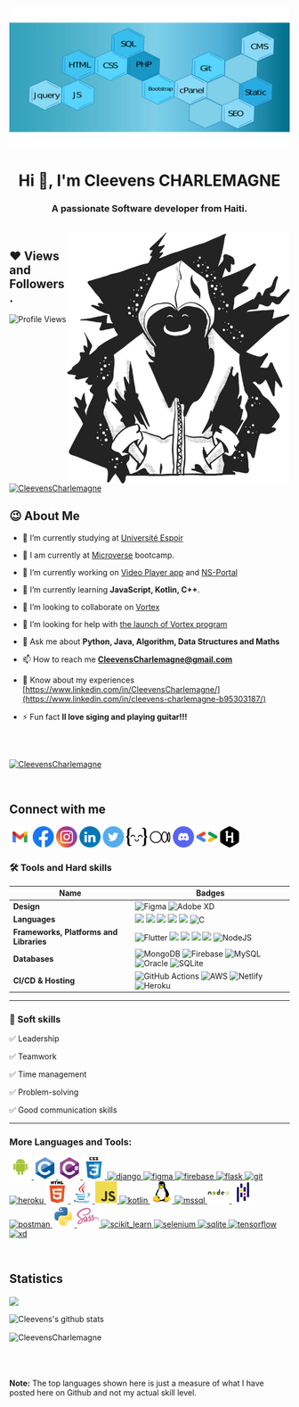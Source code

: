 
![MasterHead](https://github.com/CleevensCharlemagne/CleevensCharlemagne/blob/main/graphic-1552416_1280.png)
<h1 align="center">Hi 👋, I'm Cleevens CHARLEMAGNE</h1>
<h3 align="center">A passionate Software developer from Haiti.</h3>

<br>
<img align= "right" alt="Coding" width="400" src="https://github.com/CleevensCharlemagne/CleevensCharlemagne/blob/main/hacker.jpg">

## ❤ Views and Followers.
![Profile Views](https://komarev.com/ghpvc/?username=CleevensCharlemagne&color=brightgreen&style=plastic)
<p align="left"> <a href="https://twitter.com/CHARLEMAGNECle3" target="blank"><img src="https://img.shields.io/twitter/follow/CleevensCharlemagne?logo=twitter&style=for-the-badge" alt="CleevensCharlemagne" /></a> </p>

## 😉 About Me
- 🔭 I’m currently studying at [Université Espoir](https://uespoir.edu.ht/)

- 📝 I am currently at [Microverse](https://www.microverse.org/go) bootcamp.

- 🔭 I’m currently working on [Video Player app](https://github.com/CleevensCharlemagne/Video-Player) and [NS-Portal](https://github.com/ns-portal-coders/NS-Portal)

- 🌱 I’m currently learning **JavaScript, Kotlin, C++**.

- 👯 I’m looking to collaborate on [Vortex](https://github.com/Vortex-s2021)

- 🤝 I’m looking for help with [the launch of Vortex program](https://github.com/Vortex-s2021/Vortex)

- 💬 Ask me about **Python, Java, Algorithm, Data Structures and Maths**

- 📫 How to reach me **CleevensCharlemagne@gmail.com**

- 📄 Know about my experiences [https://www.linkedin.com/in/CleevensCharlemagne/](https://www.linkedin.com/in/cleevens-charlemagne-b95303187/)

- ⚡ Fun fact **Il love siging and playing guitar!!!**

<br>
<br>
<p align="left"> <a href="https://github.com/ryo-ma/github-profile-trophy"><img src="https://github-profile-trophy.vercel.app/?username=CleevensCharlemagne" alt="CleevensCharlemagne"  width="900px"/></a> </p>
<br>

## Connect with me
<a href="mailto:CleevensCharlemagne.com"><img src='./images/gmail.svg' width='38px'></a>
<a href='https://www.facebook.com/cleevens.charlemagne'><img src='./images/Facebook.svg' width='38px'/></a>
<a href='https://www.instagram.com/cleevens_charlemagne/' ><img src='./images/Instagram.svg' width='38px'/></a>
<a href='https://www.linkedin.com/in/cleevens-charlemagne-b95303187/'><img src='./images/LinkedIN.svg' width='38px'/></a>
<a href='https://twitter.com/CHARLEMAGNECle3'><img src='./images/Twitter.svg' width='38px'/></a>
<a href='https://exercism.org/profiles/CleevensCharlemagne'><img src='https://github.com/CleevensCharlemagne/CleevensCharlemagne/blob/main/exercism-svgrepo-com.svg' width='38px'/></a>
<a href='https://medium.com/@cleevenscharlemagne'><img src='./images/Medium1.svg' width='38px'/></a>
<a href='https://discord.com/channels/@me'><img src='./images/Discord.svg' width='38px'/></a>
<a href='https://developers.google.com/profile/u/1078724218768828655790'><img src='./images/Google.svg' width='38px'/></a>
<a href='https://www.hackerrank.com/cleevenscharlem1'><img src='./images/Hackerrank.svg' width='38px'/></a>

### 🛠 Tools and Hard skills

Name | Badges
--- | ---
**Design**  |  ![Figma](https://img.shields.io/badge/figma-%23F24E1E.svg?style=for-the-badge&logo=figma&logoColor=white) ![Adobe XD](https://img.shields.io/badge/Adobe%20XD-470137?style=for-the-badge&logo=Adobe%20XD&logoColor=#FF61F6)
**Languages**  | <img src="https://img.shields.io/badge/C%20Sharp-239120.svg?style=for-the-badge&logo=C-Sharp&logoColor=white" /> <img src="https://img.shields.io/badge/JavaScript-323330?style=for-the-badge&logo=javascript&logoColor=F7DF1E" /> <img src="https://img.shields.io/badge/CSS3-1572B6?style=for-the-badge&logo=css3&logoColor=white" /> <img src="https://img.shields.io/badge/HTML5-E34F26?style=for-the-badge&logo=html5&logoColor=white" /> <img src="https://img.shields.io/badge/Python-3776AB.svg?style=for-the-badge&logo=Python&logoColor=white" /> ![C](https://img.shields.io/badge/c-%2300599C.svg?style=for-the-badge&logo=c&logoColor=white)
**Frameworks, Platforms and Libraries** | ![Flutter](https://img.shields.io/badge/Flutter-%2302569B.svg?style=for-the-badge&logo=Flutter&logoColor=white) <img src="https://img.shields.io/badge/Bootstrap-563D7C?style=for-the-badge&logo=bootstrap&logoColor=white" /> <img src="https://img.shields.io/badge/Flask-000000.svg?style=for-the-badge&logo=Flask&logoColor=white" /> <img src="https://img.shields.io/badge/React-20232A?style=for-the-badge&logo=react&logoColor=61DAFB" />  <img src="https://img.shields.io/badge/Django-092E20.svg?style=for-the-badge&logo=Django&logoColor=white" /> ![NodeJS](https://img.shields.io/badge/node.js-6DA55F?style=for-the-badge&logo=node.js&logoColor=white)
**Databases**  | ![MongoDB](https://img.shields.io/badge/MongoDB-%234ea94b.svg?style=for-the-badge&logo=mongodb&logoColor=white) ![Firebase](https://img.shields.io/badge/firebase-%23039BE5.svg?style=for-the-badge&logo=firebase) ![MySQL](https://img.shields.io/badge/mysql-%2300f.svg?style=for-the-badge&logo=mysql&logoColor=white) ![Oracle](https://img.shields.io/badge/Oracle-F80000.svg?style=for-the-badge&logo=Oracle&logoColor=white) ![SQLite](https://img.shields.io/badge/SQLite-003B57.svg?style=for-the-badge&logo=SQLite&logoColor=white)
**CI/CD & Hosting**   | ![GitHub Actions](https://img.shields.io/badge/github%20actions-%232671E5.svg?style=for-the-badge&logo=githubactions&logoColor=white) ![AWS](https://img.shields.io/badge/AWS-%23FF9900.svg?style=for-the-badge&logo=amazon-aws&logoColor=white) ![Netlify](https://img.shields.io/badge/netlify-%23000000.svg?style=for-the-badge&logo=netlify&logoColor=#00C7B7) ![Heroku](https://img.shields.io/badge/heroku-%23430098.svg?style=for-the-badge&logo=heroku&logoColor=white)
</p>

<hr>

### 👔 Soft skills

✅ Leadership

✅ Teamwork

✅ Time management

✅ Problem-solving

✅ Good communication skills

<hr>

### More Languages and Tools:
<p align="left"> <a href="https://developer.android.com" target="_blank" rel="noreferrer"> <img src="https://raw.githubusercontent.com/devicons/devicon/master/icons/android/android-original-wordmark.svg" alt="android" width="40" height="40"/> </a> <a href="https://www.cprogramming.com/" target="_blank" rel="noreferrer"> <img src="https://raw.githubusercontent.com/devicons/devicon/master/icons/c/c-original.svg" alt="c" width="40" height="40"/> </a> <a href="https://www.w3schools.com/cs/" target="_blank" rel="noreferrer"> <img src="https://raw.githubusercontent.com/devicons/devicon/master/icons/csharp/csharp-original.svg" alt="csharp" width="40" height="40"/> </a> <a href="https://www.w3schools.com/css/" target="_blank" rel="noreferrer"> <img src="https://raw.githubusercontent.com/devicons/devicon/master/icons/css3/css3-original-wordmark.svg" alt="css3" width="40" height="40"/> </a> <a href="https://www.djangoproject.com/" target="_blank" rel="noreferrer"> <img src="https://cdn.worldvectorlogo.com/logos/django.svg" alt="django" width="40" height="40"/> </a> <a href="https://www.figma.com/" target="_blank" rel="noreferrer"> <img src="https://www.vectorlogo.zone/logos/figma/figma-icon.svg" alt="figma" width="40" height="40"/> </a> <a href="https://firebase.google.com/" target="_blank" rel="noreferrer"> <img src="https://www.vectorlogo.zone/logos/firebase/firebase-icon.svg" alt="firebase" width="40" height="40"/> </a> <a href="https://flask.palletsprojects.com/" target="_blank" rel="noreferrer"> <img src="https://www.vectorlogo.zone/logos/pocoo_flask/pocoo_flask-icon.svg" alt="flask" width="40" height="40"/> </a> <a href="https://git-scm.com/" target="_blank" rel="noreferrer"> <img src="https://www.vectorlogo.zone/logos/git-scm/git-scm-icon.svg" alt="git" width="40" height="40"/> </a> <a href="https://heroku.com" target="_blank" rel="noreferrer"> <img src="https://www.vectorlogo.zone/logos/heroku/heroku-icon.svg" alt="heroku" width="40" height="40"/> </a> <a href="https://www.w3.org/html/" target="_blank" rel="noreferrer"> <img src="https://raw.githubusercontent.com/devicons/devicon/master/icons/html5/html5-original-wordmark.svg" alt="html5" width="40" height="40"/> </a> <a href="https://www.java.com" target="_blank" rel="noreferrer"> <img src="https://raw.githubusercontent.com/devicons/devicon/master/icons/java/java-original.svg" alt="java" width="40" height="40"/> </a> <a href="https://developer.mozilla.org/en-US/docs/Web/JavaScript" target="_blank" rel="noreferrer"> <img src="https://raw.githubusercontent.com/devicons/devicon/master/icons/javascript/javascript-original.svg" alt="javascript" width="40" height="40"/> </a> <a href="https://kotlinlang.org" target="_blank" rel="noreferrer"> <img src="https://www.vectorlogo.zone/logos/kotlinlang/kotlinlang-icon.svg" alt="kotlin" width="40" height="40"/> </a> <a href="https://www.linux.org/" target="_blank" rel="noreferrer"> <img src="https://raw.githubusercontent.com/devicons/devicon/master/icons/linux/linux-original.svg" alt="linux" width="40" height="40"/> </a> <a href="https://www.microsoft.com/en-us/sql-server" target="_blank" rel="noreferrer"> <img src="https://www.svgrepo.com/show/303229/microsoft-sql-server-logo.svg" alt="mssql" width="40" height="40"/> </a> <a href="https://nodejs.org" target="_blank" rel="noreferrer"> <img src="https://raw.githubusercontent.com/devicons/devicon/master/icons/nodejs/nodejs-original-wordmark.svg" alt="nodejs" width="40" height="40"/> </a> <a href="https://pandas.pydata.org/" target="_blank" rel="noreferrer"> <img src="https://raw.githubusercontent.com/devicons/devicon/2ae2a900d2f041da66e950e4d48052658d850630/icons/pandas/pandas-original.svg" alt="pandas" width="40" height="40"/> </a> <a href="https://postman.com" target="_blank" rel="noreferrer"> <img src="https://www.vectorlogo.zone/logos/getpostman/getpostman-icon.svg" alt="postman" width="40" height="40"/> </a> <a href="https://www.python.org" target="_blank" rel="noreferrer"> <img src="https://raw.githubusercontent.com/devicons/devicon/master/icons/python/python-original.svg" alt="python" width="40" height="40"/> </a> <a href="https://sass-lang.com" target="_blank" rel="noreferrer"> <img src="https://raw.githubusercontent.com/devicons/devicon/master/icons/sass/sass-original.svg" alt="sass" width="40" height="40"/> </a> <a href="https://scikit-learn.org/" target="_blank" rel="noreferrer"> <img src="https://upload.wikimedia.org/wikipedia/commons/0/05/Scikit_learn_logo_small.svg" alt="scikit_learn" width="40" height="40"/> </a> <a href="https://www.selenium.dev" target="_blank" rel="noreferrer"> <img src="https://raw.githubusercontent.com/detain/svg-logos/780f25886640cef088af994181646db2f6b1a3f8/svg/selenium-logo.svg" alt="selenium" width="40" height="40"/> </a> <a href="https://www.sqlite.org/" target="_blank" rel="noreferrer"> <img src="https://www.vectorlogo.zone/logos/sqlite/sqlite-icon.svg" alt="sqlite" width="40" height="40"/> </a> <a href="https://www.tensorflow.org" target="_blank" rel="noreferrer"> <img src="https://www.vectorlogo.zone/logos/tensorflow/tensorflow-icon.svg" alt="tensorflow" width="40" height="40"/> </a> <a href="https://www.adobe.com/products/xd.html" target="_blank" rel="noreferrer"> <img src="https://cdn.worldvectorlogo.com/logos/adobe-xd.svg" alt="xd" width="40" height="40"/> </a> </p>

 <br>


 ## Statistics
 <p><img align="center" src="https://github-readme-stats.vercel.app/api/top-langs/?username=CleevensCharlemagne&layout=compact&theme=dark&hide_border=false" /></p>
<p><img align="center" src="https://github-readme-stats.vercel.app/api?username=CleevensCharlemagne&show_icons=true&include_all_commits=true&count_private=true&layout=compact&theme=dark&hide_border=false&border_radius=2&hide=contribs" alt="Cleevens's github stats" /></p>

<p><img align="center" src="https://github-readme-streak-stats.herokuapp.com/?user=CleevensCharlemagne&theme=dark" alt="CleevensCharlemagne" /></p>
<br/>


<br/>
<br/>
 <b>Note:</b> The top languages shown here is just a measure of what I have posted here on Github and not my actual skill level.


<!---
Sley530/Sley530 is a ✨ special ✨ repository because its `README.md` (this file) appears on your GitHub profile.
You can click the Preview link to take a look at your changes.
--->
